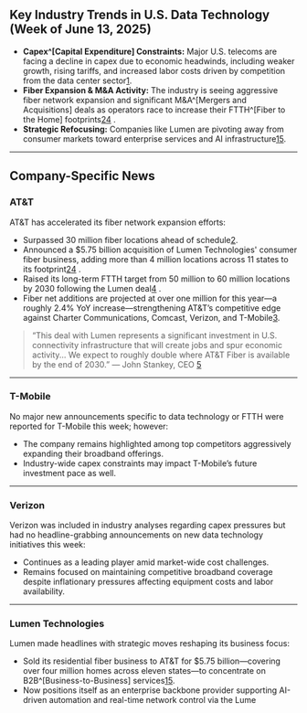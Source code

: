 ## Key Industry Trends in U.S. Data Technology (Week of June 13, 2025)

- **Capex^[Capital Expenditure] Constraints:** Major U.S. telecoms are facing a decline in capex due to economic headwinds, including weaker growth, rising tariffs, and increased labor costs driven by competition from the data center sector[1](https://www.globenewswire.com/news-release/2025/06/10/3096362/28124/en/US-Telecoms-Face-Capex-Decline-Amid-Economic-Challenges-A-Review-of-Key-Operators-Including-AT-T-Verizon-Charter-Comcast-T-Mobile-DT-Lumen-Frontier-and-More.html).
- **Fiber Expansion & M&A Activity:** The industry is seeing aggressive fiber network expansion and significant M&A^[Mergers and Acquisitions] deals as operators race to increase their FTTH^[Fiber to the Home] footprints[2](https://www.mobileworldlive.com/att/att-tops-30m-fibre-locations-ahead-of-schedule)[4](https://www.lightreading.com/broadband/at-t-to-broaden-fiber-footprint-via-lumen-deal-but-is-it-enough-) .
- **Strategic Refocusing:** Companies like Lumen are pivoting away from consumer markets toward enterprise services and AI infrastructure[1](https://www.globenewswire.com/news-release/2025/06/10/3096362/28124/en/US-Telecoms-Face-Capex-Decline-Amid-Economic-Challenges-A-Review-of-Key-Operators-Including-AT-T-Verizon-Charter-Comcast-T-Mobile-DT-Lumen-Frontier-and-More.html)[5](https://channelpartnersconference.com/news/att-adds-fibre-lumen-focuses-b2b).

---

## Company-Specific News

### AT&T

AT&T has accelerated its fiber network expansion efforts:

* Surpassed 30 million fiber locations ahead of schedule[2](https://www.mobileworldlive.com/att/att-tops-30m-fibre-locations-ahead-of-schedule).
* Announced a $5.75 billion acquisition of Lumen Technologies' consumer fiber business, adding more than 4 million locations across 11 states to its footprint[2](https://www.mobileworldlive.com/att/tops/fiber/lumen-deal)[4](https://www.lightreading.com/broadband/t-to-broaden-fiber-footprint-via-lumen-deal-but-is-it-enough-) .
* Raised its long-term FTTH target from 50 million to 60 million locations by 2030 following the Lumen deal[4](https://www.lightreading.com/broadband/t-to-broaden-fiber-footprint-via-lumen-deal-but-is-it-enough-) .
* Fiber net additions are projected at over one million for this year—a roughly 2.4% YoY increase—strengthening AT&T’s competitive edge against Charter Communications, Comcast, Verizon, and T-Mobile[3](https://www.nasdaq.com/articles/tacceleratesfiber-network-expansion-will-itboostcompetitive-edge).

> “This deal with Lumen represents a significant investment in U.S. connectivity infrastructure that will create jobs and spur economic activity... We expect to roughly double where AT&T Fiber is available by the end of 2030.” — John Stankey, CEO [5](https://channelpartnersconference.com/news-att-adds-fibre-lumen-focuses-b2b)

---

### T-Mobile

No major new announcements specific to data technology or FTTH were reported for T-Mobile this week; however:

* The company remains highlighted among top competitors aggressively expanding their broadband offerings.
* Industry-wide capex constraints may impact T-Mobile’s future investment pace as well.

---

### Verizon

Verizon was included in industry analyses regarding capex pressures but had no headline-grabbing announcements on new data technology initiatives this week:

* Continues as a leading player amid market-wide cost challenges.
* Remains focused on maintaining competitive broadband coverage despite inflationary pressures affecting equipment costs and labor availability.

---

### Lumen Technologies

Lumen made headlines with strategic moves reshaping its business focus:

* Sold its residential fiber business to AT&T for $5.75 billion—covering over four million homes across eleven states—to concentrate on B2B^[Business-to-Business] services[1](https://www.globenewswire.com/news-release/lumensale-residentialfiber-att)[5](https://channelpartnersconference-com-news-att-addsfibrelumensfocusesb2b).
* Now positions itself as an enterprise backbone provider supporting AI-driven automation and real-time network control via the Lume